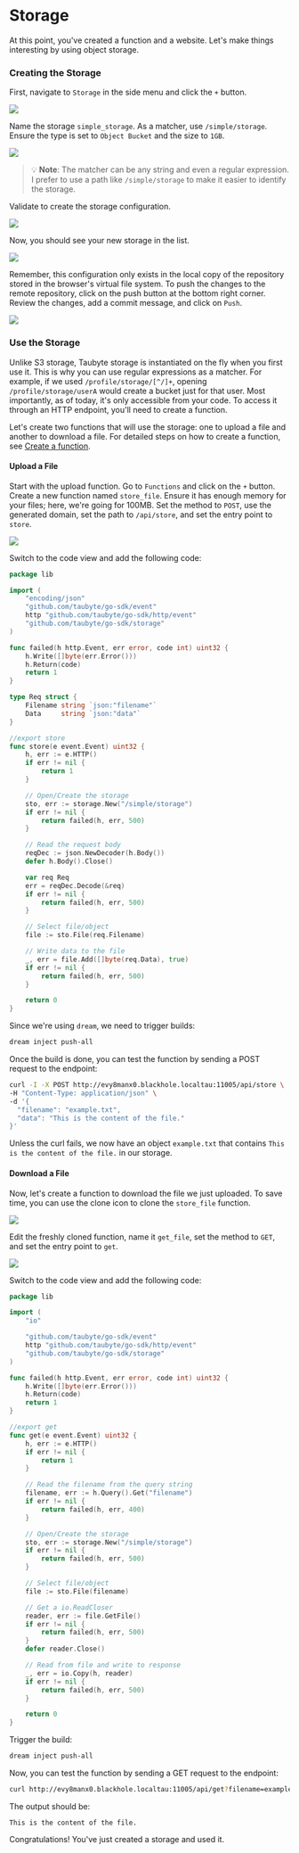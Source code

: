 # Storage

<!-- Source: docs-old/01-dev-getting-started/05-create-and-use-storage.md -->
At this point, you've created a function and a website. Let's make things interesting by using object storage.

### Creating the Storage

First, navigate to `Storage` in the side menu and click the `+` button.

![](/images/webconsole-dreamland-create-new-storage.png)

Name the storage `simple_storage`. As a matcher, use `/simple/storage`. Ensure the type is set to `Object Bucket` and the size to `1GB`.

![](/images/webconsole-dreamland-create-new-storage-modal.png)
>💡 **Note**: The matcher can be any string and even a regular expression. I prefer to use a path like `/simple/storage` to make it easier to identify the storage.

Validate to create the storage configuration.

![](/images/webconsole-dreamland-create-new-storage-modal-done.png)

Now, you should see your new storage in the list.

![](/images/webconsole-dreamland-create-new-storage-modal-listed.png)

Remember, this configuration only exists in the local copy of the repository stored in the browser's virtual file system. To push the changes to the remote repository, click on the push button at the bottom right corner. Review the changes, add a commit message, and click on `Push`.

![](/images/webconsole-dreamland-create-new-storage-push-modal-2.png)

### Use the Storage

Unlike S3 storage, Taubyte storage is instantiated on the fly when you first use it. This is why you can use regular expressions as a matcher. For example, if we used `/profile/storage/[^/]+`, opening `/profile/storage/userA` would create a bucket just for that user. Most importantly, as of today, it's only accessible from your code. To access it through an HTTP endpoint, you'll need to create a function.

Let's create two functions that will use the storage: one to upload a file and another to download a file. For detailed steps on how to create a function, see [Create a function](../03-first-function).

#### Upload a File

Start with the upload function. Go to `Functions` and click on the `+` button. Create a new function named `store_file`. Ensure it has enough memory for your files; here, we're going for 100MB. Set the method to `POST`, use the generated domain, set the path to `/api/store`, and set the entry point to `store`.

![](/images/webconsole-dreamland-create-new-storage-upload-func.png)

Switch to the code view and add the following code:

```go
package lib

import (
	"encoding/json"
	"github.com/taubyte/go-sdk/event"
	http "github.com/taubyte/go-sdk/http/event"
	"github.com/taubyte/go-sdk/storage"
)

func failed(h http.Event, err error, code int) uint32 {
	h.Write([]byte(err.Error()))
	h.Return(code)
	return 1
}

type Req struct {
	Filename string `json:"filename"`
	Data     string `json:"data"`
}

//export store
func store(e event.Event) uint32 {
	h, err := e.HTTP()
	if err != nil {
		return 1
	}

    // Open/Create the storage
	sto, err := storage.New("/simple/storage")
	if err != nil {
		return failed(h, err, 500)
	}

    // Read the request body
	reqDec := json.NewDecoder(h.Body())
	defer h.Body().Close()

	var req Req
	err = reqDec.Decode(&req)
	if err != nil {
		return failed(h, err, 500)
	}

    // Select file/object
	file := sto.File(req.Filename)

    // Write data to the file
	_, err = file.Add([]byte(req.Data), true)
	if err != nil {
		return failed(h, err, 500)
	}

	return 0
}
```

Since we're using `dream`, we need to trigger builds:

```bash
dream inject push-all
```

Once the build is done, you can test the function by sending a POST request to the endpoint:

```bash
curl -I -X POST http://evy8manx0.blackhole.localtau:11005/api/store \
-H "Content-Type: application/json" \
-d '{
  "filename": "example.txt",
  "data": "This is the content of the file."
}'
```

Unless the curl fails, we now have an object `example.txt` that contains `This is the content of the file.` in our storage.

#### Download a File

Now, let's create a function to download the file we just uploaded. To save time, you can use the clone icon to clone the `store_file` function.

![](/images/webconsole-dreamland-create-new-storage-download-func-clone.png)

Edit the freshly cloned function, name it `get_file`, set the method to `GET`, and set the entry point to `get`.

![](/images/webconsole-dreamland-create-new-storage-download-func-edit.png)

Switch to the code view and add the following code:

```go
package lib

import (
	"io"

	"github.com/taubyte/go-sdk/event"
	http "github.com/taubyte/go-sdk/http/event"
	"github.com/taubyte/go-sdk/storage"
)

func failed(h http.Event, err error, code int) uint32 {
	h.Write([]byte(err.Error()))
	h.Return(code)
	return 1
}

//export get
func get(e event.Event) uint32 {
	h, err := e.HTTP()
	if err != nil {
		return 1
	}

    // Read the filename from the query string
	filename, err := h.Query().Get("filename")
	if err != nil {
		return failed(h, err, 400)
	}

    // Open/Create the storage
	sto, err := storage.New("/simple/storage")
	if err != nil {
		return failed(h, err, 500)
	}

    // Select file/object
	file := sto.File(filename)

    // Get a io.ReadCloser
	reader, err := file.GetFile()
	if err != nil {
		return failed(h, err, 500)
	}
	defer reader.Close()

    // Read from file and write to response
	_, err = io.Copy(h, reader)
	if err != nil {
		return failed(h, err, 500)
	}

	return 0
}
```

Trigger the build:

```bash
dream inject push-all
```

Now, you can test the function by sending a GET request to the endpoint:

```bash
curl http://evy8manx0.blackhole.localtau:11005/api/get?filename=example.txt
```

The output should be:

```
This is the content of the file.
```

Congratulations! You've just created a storage and used it.

